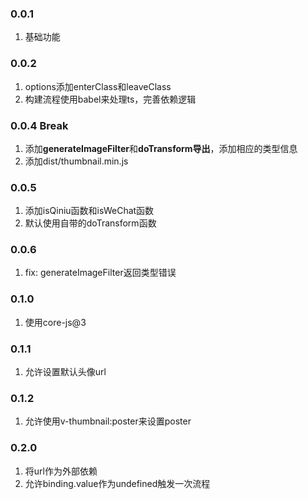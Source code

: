 ### 0.0.1

1. 基础功能

### 0.0.2

1. options添加enterClass和leaveClass
2. 构建流程使用babel来处理ts，完善依赖逻辑

### 0.0.4 Break

1. 添加**generateImageFilter**和**doTransform导出**，添加相应的类型信息
2. 添加dist/thumbnail.min.js

### 0.0.5

1. 添加isQiniu函数和isWeChat函数
2. 默认使用自带的doTransform函数

### 0.0.6

1. fix: generateImageFilter返回类型错误

### 0.1.0

1. 使用core-js@3

### 0.1.1

1. 允许设置默认头像url

### 0.1.2

1. 允许使用v-thumbnail:poster来设置poster

### 0.2.0

1. 将url作为外部依赖
2. 允许binding.value作为undefined触发一次流程


